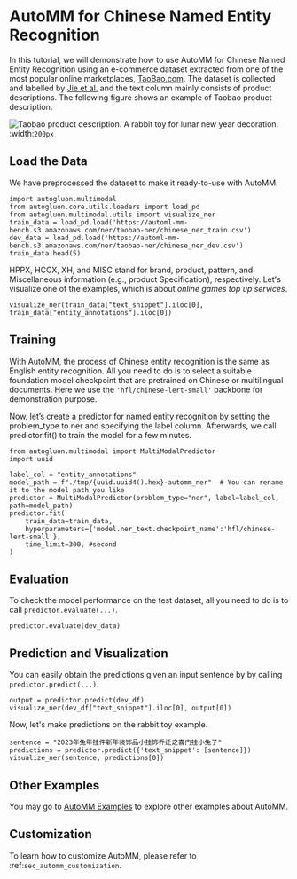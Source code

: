 # AutoMM for Chinese Named Entity Recognition

In this tutorial, we will demonstrate how to use AutoMM for Chinese Named Entity Recognition using an e-commerce dataset extracted from one of the most popular online marketplaces, [TaoBao.com](https://taobao.com). 
The dataset is collected and labelled by [Jie et al.](http://www.statnlp.org/research/ie/zhanming19naacl-ner.pdf) and the text column mainly consists of product descriptions. 
The following figure shows an example of Taobao product description.

![Taobao product description. A rabbit toy for lunar new year decoration.](https://automl-mm-bench.s3.amazonaws.com/ner/images_for_tutorial/chinese_ner.png)
:width:`200px`

## Load the Data 
We have preprocessed the dataset to make it ready-to-use with AutoMM. 

```{.python .input}
import autogluon.multimodal
from autogluon.core.utils.loaders import load_pd
from autogluon.multimodal.utils import visualize_ner
train_data = load_pd.load('https://automl-mm-bench.s3.amazonaws.com/ner/taobao-ner/chinese_ner_train.csv')
dev_data = load_pd.load('https://automl-mm-bench.s3.amazonaws.com/ner/taobao-ner/chinese_ner_dev.csv')
train_data.head(5)
```
HPPX, HCCX, XH, and MISC stand for brand, product, pattern, and Miscellaneous information (e.g., product Specification), respectively. 
Let's visualize one of the examples, which is about *online games top up services*.

```{.python .input}
visualize_ner(train_data["text_snippet"].iloc[0], train_data["entity_annotations"].iloc[0])
```

## Training
With AutoMM, the process of Chinese entity recognition is the same as English entity recognition. 
All you need to do is to select a suitable foundation model checkpoint that are pretrained on Chinese or multilingual documents. 
Here we use the `'hfl/chinese-lert-small'` backbone for demonstration purpose.

Now, let’s create a predictor for named entity recognition by setting the problem_type to ner and specifying the label column. 
Afterwards, we call predictor.fit() to train the model for a few minutes.

```{.python .input}
from autogluon.multimodal import MultiModalPredictor
import uuid

label_col = "entity_annotations"
model_path = f"./tmp/{uuid.uuid4().hex}-automm_ner"  # You can rename it to the model path you like
predictor = MultiModalPredictor(problem_type="ner", label=label_col, path=model_path)
predictor.fit(
    train_data=train_data,
    hyperparameters={'model.ner_text.checkpoint_name':'hfl/chinese-lert-small'},
    time_limit=300, #second
)
```

## Evaluation 
To check the model performance on the test dataset, all you need to do is to call `predictor.evaluate(...)`.

```{.python .input}
predictor.evaluate(dev_data)
```
## Prediction and Visualization
You can easily obtain the predictions given an input sentence by by calling `predictor.predict(...)`.
```{.python .input}
output = predictor.predict(dev_df)
visualize_ner(dev_df["text_snippet"].iloc[0], output[0])
```
Now, let's make predictions on the rabbit toy example.
```{.python .input}
sentence = "2023年兔年挂件新年装饰品小挂饰乔迁之喜门挂小兔子"
predictions = predictor.predict({'text_snippet': [sentence]})
visualize_ner(sentence, predictions[0])
```

## Other Examples

You may go to [AutoMM Examples](https://github.com/autogluon/autogluon/tree/master/examples/automm) to explore other examples about AutoMM.

## Customization
To learn how to customize AutoMM, please refer to :ref:`sec_automm_customization`.
